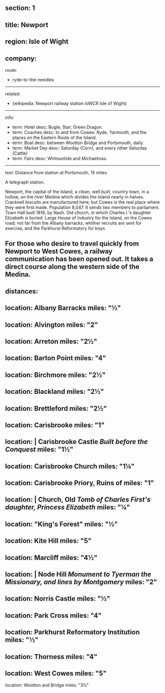 section: 1
----
title: Newport
----
region: Isle of Wight
----
company:
----
route:
- ryde-to-the-needles
----
related:
- (wikipedia: Newport railway station IoWCR Isle of Wight)
----
info:
- term: Hotel
  desc: Bugle; Star; Green Dragon.
- term: Coaches
  desc: to and from Cowes&#58; Ryde, Yarmouth, and the places on the Eastern Route of the Island.
- term: Boat
  desc: between Wootton Bridge and Portsmouth, daily.
- term: Market Day
  desc: Saturday (Corn), and every other Saturday (Cattle)
- term: Fairs
  desc: Whitsuntide and Michaelmas.
----
text: Distance from station at Portsmouth, 15 miles.

A telegraph station.

Newport, the capital of the Island, a clean, well built, country town, in a hollow, on the river Medina which divides the Island nearly in halves. Cracknell biscuits are manufactured here; but Cowes is the real place where they were first made. Population 8,047. It sends two members to parliament. Town Hall built 1816, by Nash. Old church, in which Charles I.'s daughter Elizabeth is buried. Large House of Industry for the Island, on the Cowes road; not far from the Albany barracks, whither recruits are sent for exercise, and the Parkhurst Reformatory for boys.

For those who desire to travel quickly from Newport to West Cowes, a railway communication has been opened out. It takes a direct course along the western side of the Medina.
----
distances:
-
  location: Albany Barracks
  miles: "½"
-
  location: Alvington
  miles: "2"
-
  location: Arreton
  miles: "2½"
-
  location: Barton Point
  miles: "4"
-
  location: Birchmore
  miles: "2½"
-
  location: Blackland
  miles: "2½"
-
  location: Brettleford
  miles: "2½"
-
  location: Carisbrooke
  miles: "1"
-
  location: |
    Carisbrooke Castle
    *Built before the Conquest*
  miles: "1½"
-
  location: Carisbrooke Church
  miles: "1¼"
-
  location: Carisbrooke Priory, Ruins of
  miles: "1"
-
  location: |
    Church, Old
    *Tomb of Charles First's daughter, Princess Elizabeth*
  miles: "¼"
-
  location: "King's Forest"
  miles: "½"
-
  location: Kite Hill
  miles: "5"
-
  location: Marcliff
  miles: "4½"
-
  location: |
    Node Hill
    *Monument to Tyerman the Missionary, and lines by Montgomery*
  miles: "2"
-
  location: Norris Castle
  miles: "½"
-
  location: Park Cross
  miles: "4"
-
  location: Parkhurst Reformatory Institution
  miles: "½"
-
  location: Thorness
  miles: "4"
-
  location: West Cowes
  miles: "5"
-
  location: Wootton and Bridge
  miles: "3½"
